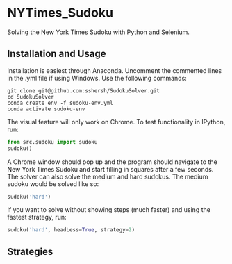 # NYTimes_Sudoku

Solving the New York Times Sudoku with Python and Selenium.

## Installation and Usage

Installation is easiest through Anaconda. Uncomment the commented lines in the .yml file if using Windows. Use the following commands:

```console
git clone git@github.com:sshersh/SudokuSolver.git
cd SudokuSolver
conda create env -f sudoku-env.yml
conda activate sudoku-env
```

The visual feature will only work on Chrome. To test functionality in IPython, run: 
```python
from src.sudoku import sudoku
sudoku()
```

A Chrome window should pop up and the program should navigate to the New York Times Sudoku and start filling in squares after a few seconds. The solver can also solve the medium and hard sudokus. The medium sudoku would be solved like so: 
```python
sudoku('hard')
```

If you want to solve without showing steps (much faster) and using the fastest strategy, run:
```python
sudoku('hard', headLess=True, strategy=2)
```

## Strategies

